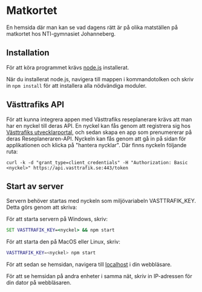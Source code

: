 # Matkortet
En hemsida där man kan se vad dagens rätt är på olika matställen på matkortet hos NTI-gymnasiet Johanneberg.

## Installation

För att köra programmet krävs [node.js](https://nodejs.org/) installerat.

När du installerat node.js, navigera till mappen i kommandotolken och skriv in `npm install` för att installera alla nödvändiga moduler.

## Västtrafiks API
För att kunna integrera appen med Västtrafiks reseplanerare krävs att man har en nyckel till deras API. En nyckel kan fås genom att registrera sig hos [Västtrafiks utvecklarportal](https://developer.vasttrafik.se/), och sedan skapa en app som prenumererar på deras Reseplaneraren-API. Nyckeln kan fås genom att gå in på sidan för applikationen och klicka på "hantera nycklar". Där finns nyckeln följande ruta:
```
curl -k -d "grant_type=client_credentials" -H "Authorization: Basic <nyckel>" https://api.vasttrafik.se:443/token
```

## Start av server
Servern behöver startas med nyckeln som miljövariabeln VASTTRAFIK_KEY. Detta görs genom att skriva:


För att starta servern på Windows, skriv:
```bat
SET VASTTRAFIK_KEY=<nyckel> && npm start
```
För att starta den på MacOS eller Linux, skriv:
```sh
VASTTRAFIK_KEY=<nyckel> npm start
```

För att sedan se hemsidan, navigera till [localhost](http://localhost) i din webbläsare.

För att se hemsidan på andra enheter i samma nät, skriv in IP-adressen för din dator på webbläsaren.
